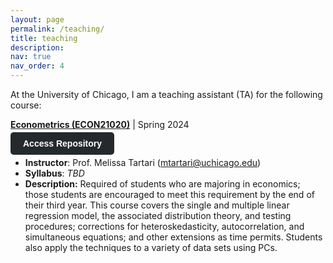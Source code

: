 ```yaml
---
layout: page
permalink: /teaching/
title: teaching
description:
nav: true
nav_order: 4
---
```


At the University of Chicago, I am a teaching assistant (TA) for the following course:

**[Econometrics (ECON21020)](http://collegecatalog.uchicago.edu/thecollege/economics/)** | Spring 2024 

<a href="https://github.com/posmikdc/econ21020" style="background-color: #24292e; color: #ffffff; padding: 10px 20px; border-radius: 5px; text-decoration: none; font-weight: bold; font-family: Arial, sans-serif;">Access Repository</a>

- **Instructor**: Prof. Melissa Tartari (mtartari@uchicago.edu) 
- **Syllabus**: _TBD_
- **Description:** Required of students who are majoring in economics; those students are encouraged to meet this requirement by the end of their third year. This course covers the single and multiple linear regression model, the associated distribution theory, and testing procedures; corrections for heteroskedasticity, autocorrelation, and simultaneous equations; and other extensions as time permits. Students also apply the techniques to a variety of data sets using PCs.




